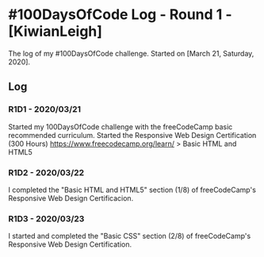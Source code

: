 # #100DaysOfCode Log - Round 1 - [KiwianLeigh]

The log of my #100DaysOfCode challenge. Started on [March 21, Saturday, 2020].

## Log

### R1D1 - 2020/03/21
Started my 100DaysOfCode challenge with the freeCodeCamp basic recommended curriculum. Started the Responsive Web Design Certification (300 Hours) https://www.freecodecamp.org/learn/ > Basic HTML and HTML5

### R1D2 - 2020/03/22
I completed the "Basic HTML and HTML5" section (1/8) of freeCodeCamp's Responsive Web Design Certificacion.

### R1D3 - 2020/03/23
I started and completed the "Basic CSS" section (2/8) of freeCodeCamp's Responsive Web Design Certification. 
